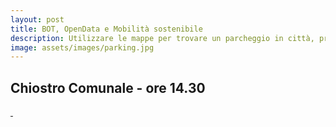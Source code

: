 ```yaml
---
layout: post
title: BOT, OpenData e Mobilità sostenibile
description: Utilizzare le mappe per trovare un parcheggio in città, prendere un autobus e ricevere info intempo reale da un BOT
image: assets/images/parking.jpg
---
```


## Chiostro Comunale - ore 14.30

<a href="https://gioialab.github.io/openbus-iis" target="_blank">
<span class="image fit"><img src="{{ site.url }}/img/openbus-banner.jpg" alt="" /></span>
</a>

<a href="https://gioialab.github.io/openpark-canudo" target="_blank">
<span class="image fit"><img src="{{ site.url }}/img/openpark-banner.jpg" alt="" /></span>
</a>
